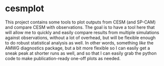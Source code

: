 # cesmplot
This project contains some tools to plot outputs from CESM (and SP-CAM) and compare CESM with observations. The goal is to have a tool here that will allow me to quickly and easily compare results from multiple simulations against observations, without a lot of overhead, but will be flexible enough to do robust statistical analysis as well. In other words, something *like* the AMWG diagnostics package, but a bit more flexible so I can easily get a sneak peak at shorter runs as well, and so that I can easily grab the python code to make publication-ready one-off plots as needed.
